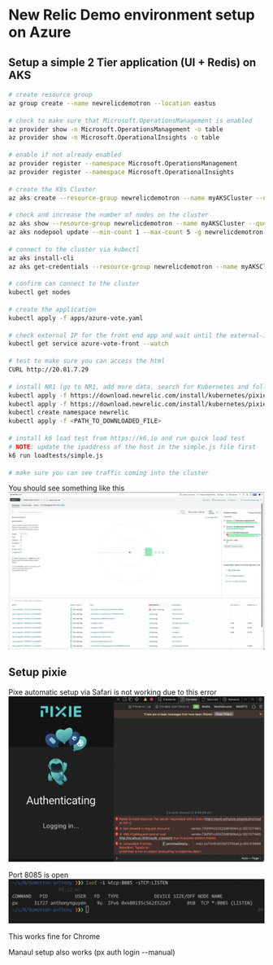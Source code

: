# New Relic Demo environment setup on Azure

## Setup a simple 2 Tier application (UI + Redis) on AKS
```bash
# create resource group
az group create --name newrelicdemotron --location eastus

# check to make sure that Microsoft.OperationsManagement is enabled
az provider show -n Microsoft.OperationsManagement -o table
az provider show -n Microsoft.OperationalInsights -o table

# enable if not already enabled
az provider register --namespace Microsoft.OperationsManagement
az provider register --namespace Microsoft.OperationalInsights

# create the K8s Cluster
az aks create --resource-group newrelicdemotron --name myAKSCluster --node-count 1 --enable-addons monitoring,http_application_routing --generate-ssh-keys --enable-rbac

# check and increase the number of nodes on the cluster
az aks show --resource-group newrelicdemotron --name myAKSCluster --query agentPoolProfiles
az aks nodepool update --min-count 1 --max-count 5 -g newrelicdemotron -n nodepool1 --cluster-name myAKSCluster --enable-cluster-autoscaler

# connect to the cluster via kubectl
az aks install-cli
az aks get-credentials --resource-group newrelicdemotron --name myAKSCluster

# confirm can connect to the cluster
kubectl get nodes

# create the application
kubectl apply -f apps/azure-vote.yaml

# check external IP for the front end app and wait until the external-ip is on
kubectl get service azure-vote-front --watch

# test to make sure you can access the html
CURL http://20.81.7.29

# install NR1 (go to NR1, add more data, search for Kubernetes and follow the instructions and download the manifest file
kubectl apply -f https://download.newrelic.com/install/kubernetes/pixie/latest/px.dev_viziers.yaml
kubectl apply -f https://download.newrelic.com/install/kubernetes/pixie/latest/olm_crd.yaml
kubectl create namespace newrelic
kubectl apply -f <PATH_TO_DOWNLOADED_FILE>

# install k6 load test from https://k6.io and run quick load test
# NOTE: update the ipaddress of the host in the simple.js file first
k6 run loadtests/simple.js

# make sure you can see traffic coming into the cluster
```

You should see something like this
![](2021-12-23-09-29-24.png)

## Setup pixie

Pixe automatic setup via Safari is not working due to this error
![](2021-12-23-09-44-40.png)

Port 8085 is open
![](2021-12-23-09-27-15.png)

This works fine for Chrome

Manaul setup also works (px auth login --manual)
